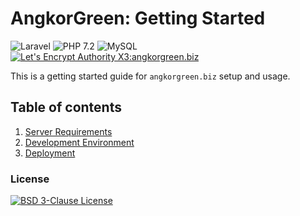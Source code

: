 # **AngkorGreen**: Getting Started

![Laravel](https://badgen.net/badge/Laravel/5.8/orange)
![PHP 7.2](https://badgen.net/badge/PHP/7.2)
![MySQL](https://badgen.net/badge/MySQL/5.7)
[![Let's Encrypt Authority X3:angkorgreen.biz](https://badgen.net/badge/Let's%20Encrypt%20Authority%20X3/angkorgreen.biz/yellow)](https://www.ssllabs.com/ssltest/analyze.html?d=angkorgreen.biz)

This is a getting started guide for `angkorgreen.biz` setup and usage.

## Table of contents

1. [Server Requirements](docs/ServerRequirements.md)
2. [Development Environment](docs/DevelopmentEnvironment.md)
3. [Deployment](docs/Deployment.md)

### License
[![BSD 3-Clause License](https://img.shields.io/github/license/socheatsok78/angkorgreen-biz-docs)](LICENSE)
